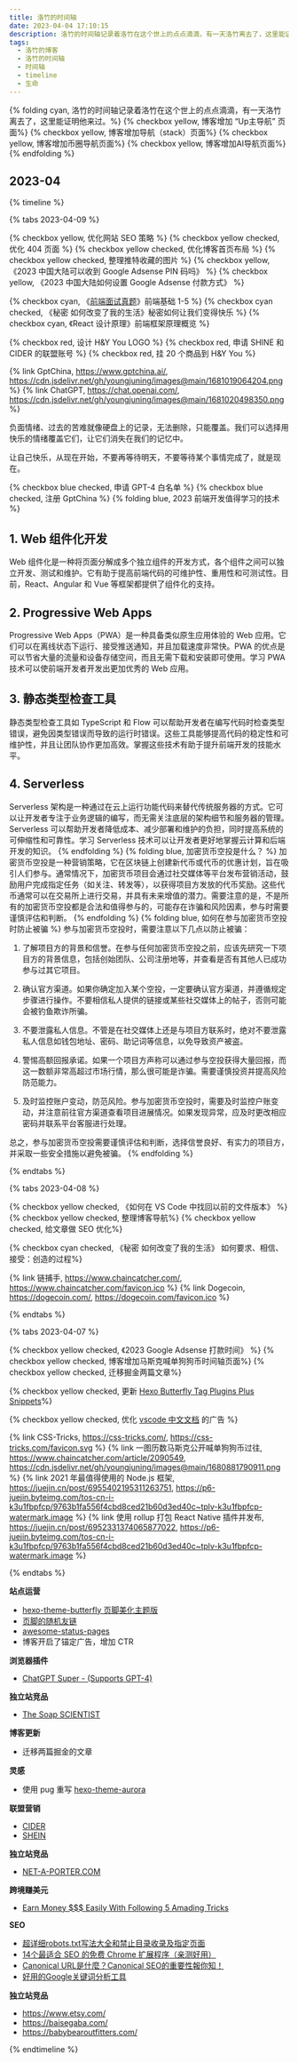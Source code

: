 ```yaml
---
title: 洛竹的时间轴
date: 2023-04-04 17:10:15
description: 洛竹的时间轴记录着洛竹在这个世上的点点滴滴，有一天洛竹离去了，这里能证明他来过。
tags:
  - 洛竹的博客
  - 洛竹的时间轴
  - 时间轴
  - timeline
  - 生命
---
```


{% folding cyan, 洛竹的时间轴记录着洛竹在这个世上的点点滴滴，有一天洛竹离去了，这里能证明他来过。%}
{% checkbox yellow, 博客增加 “Up主导航” 页面%}
{% checkbox yellow, 博客增加导航（stack）页面%}
{% checkbox yellow, 博客增加币圈导航页面%}
{% checkbox yellow, 博客增加AI导航页面%}
{% endfolding %}

## 2023-04

{% timeline %}
<!-- timeline 2023-04-09 -->
{% tabs 2023-04-09 %}
<!-- tab 博客@fas fa-blog -->
{% checkbox yellow, 优化网站 SEO 策略 %}
{% checkbox yellow checked, 优化 404 页面 %}
{% checkbox yellow checked, 优化博客首页布局 %}
{% checkbox yellow checked, 整理推特收藏的图片 %}
{% checkbox yellow, 《2023 中国大陆可以收到 Google Adsense PIN 码吗》 %}
{% checkbox yellow, 《2023 中国大陆如何设置 Google Adsense 付款方式》 %}
<!-- endtab -->
<!-- tab 学习@fas fa-book-open -->
{% checkbox cyan, 《[前端面试真题](https://bit.ly/3ZQl91F)》前端基础 1-5 %}
{% checkbox cyan checked, 《秘密 如何改变了我的生活》秘密如何让我们变得快乐 %}
{% checkbox cyan, 《React 设计原理》前端框架原理概览 %}
<!-- endtab -->
<!-- tab 副业@fas fa-search-dollar -->
{% checkbox red, 设计 H&Y You LOGO %}
{% checkbox red, 申请 SHINE 和 CIDER 的联盟账号 %}
{% checkbox red, 挂 20 个商品到 H&Y You %}
<!-- endtab -->
<!-- tab 收藏@fas fa-star -->
{% link GptChina, https://www.gptchina.ai/, https://cdn.jsdelivr.net/gh/youngjuning/images@main/1681019064204.png %}
{% link ChatGPT, https://chat.openai.com/, https://cdn.jsdelivr.net/gh/youngjuning/images@main/1681020498350.png %}
<!-- endtab -->
<!-- tab 随笔@fas fa-book -->
负面情绪、过去的苦难就像硬盘上的记录，无法删除，只能覆盖。我们可以选择用快乐的情绪覆盖它们，让它们消失在我们的记忆中。

让自己快乐，从现在开始，不要再等待明天，不要等待某个事情完成了，就是现在。
<!-- endtab -->
<!-- tab ChatGpt@fas fa-robot -->
{% checkbox blue checked, 申请 GPT-4 白名单 %}
{% checkbox blue checked, 注册 GptChina %}
{% folding blue, 2023 前端开发值得学习的技术 %}
## 1. Web 组件化开发

Web 组件化是一种将页面分解成多个独立组件的开发方式，各个组件之间可以独立开发、测试和维护。它有助于提高前端代码的可维护性、重用性和可测试性。目前，React、Angular 和 Vue 等框架都提供了组件化的支持。

## 2. Progressive Web Apps

Progressive Web Apps（PWA）是一种具备类似原生应用体验的 Web 应用。它们可以在离线状态下运行、接受推送通知，并且加载速度非常快。PWA 的优点是可以节省大量的流量和设备存储空间，而且无需下载和安装即可使用。学习 PWA 技术可以使前端开发者开发出更加优秀的 Web 应用。

## 3. 静态类型检查工具

静态类型检查工具如 TypeScript 和 Flow 可以帮助开发者在编写代码时检查类型错误，避免因类型错误而导致的运行时错误。这些工具能够提高代码的稳定性和可维护性，并且让团队协作更加高效。掌握这些技术有助于提升前端开发的技能水平。

## 4. Serverless

Serverless 架构是一种通过在云上运行功能代码来替代传统服务器的方式。它可以让开发者专注于业务逻辑的编写，而无需关注底层的架构细节和服务器的管理。Serverless 可以帮助开发者降低成本、减少部署和维护的负担，同时提高系统的可伸缩性和可靠性。学习 Serverless 技术可以让开发者更好地掌握云计算和后端开发的知识。
{% endfolding %}
{% folding blue, 加密货币空投是什么？ %}
加密货币空投是一种营销策略，它在区块链上创建新代币或代币的优惠计划，旨在吸引人们参与。通常情况下，加密货币项目会通过社交媒体等平台发布营销活动，鼓励用户完成指定任务（如关注、转发等），以获得项目方发放的代币奖励。这些代币通常可以在交易所上进行交易，并具有未来增值的潜力。需要注意的是，不是所有的加密货币空投都是合法和值得参与的，可能存在诈骗和风险因素，参与时需要谨慎评估和判断。
{% endfolding %}
{% folding blue, 如何在参与加密货币空投时防止被骗 %}
参与加密货币空投时，需要注意以下几点以防止被骗：

1. 了解项目方的背景和信誉。在参与任何加密货币空投之前，应该先研究一下项目方的背景信息，包括创始团队、公司注册地等，并查看是否有其他人已成功参与过其它项目。

2. 确认官方渠道。如果你确定加入某个空投，一定要确认官方渠道，并遵循规定步骤进行操作。不要相信私人提供的链接或某些社交媒体上的帖子，否则可能会被钓鱼欺诈所骗。

3. 不要泄露私人信息。不管是在社交媒体上还是与项目方联系时，绝对不要泄露私人信息如钱包地址、密码、助记词等信息，以免导致资产被盗。

4. 警惕高额回报承诺。如果一个项目方声称可以通过参与空投获得大量回报，而这一数额非常高超过市场行情，那么很可能是诈骗。需要谨慎投资并提高风险防范能力。

5. 及时监控账户变动，防范风险。参与加密货币空投时，需要及时监控户账变动，并注意前往官方渠道查看项目进展情况。如果发现异常，应及时更改相应密码并联系平台客服进行处理。

总之，参与加密货币空投需要谨慎评估和判断，选择信誉良好、有实力的项目方，并采取一些安全措施以避免被骗。
{% endfolding %}
<!-- endtab -->
{% endtabs %}
<!-- endtimeline -->
<!-- timeline 2023-04-08 -->
{% tabs 2023-04-08 %}
<!-- tab 博客@fas fa-blog -->
{% checkbox yellow checked, 《如何在 VS Code 中找回以前的文件版本》 %}
{% checkbox yellow checked, 整理博客导航%}
{% checkbox yellow checked, 给文章做 SEO 优化%}
<!-- endtab -->
<!-- tab 学习@fas fa-book-open -->
{% checkbox cyan checked, 《秘密 如何改变了我的生活》 如何要求、相信、接受：创造的过程%}
<!-- endtab -->
<!-- tab 收藏@fas fa-star -->
{% link 链捕手, https://www.chaincatcher.com/, https://www.chaincatcher.com/favicon.ico %}
{% link Dogecoin, https://dogecoin.com/, https://dogecoin.com/favicon.ico %}
<!-- endtab -->
{% endtabs %}
<!-- endtimeline -->
<!-- timeline 2023-04-07 -->
{% tabs 2023-04-07 %}
<!-- tab 博客@fas fa-blog -->
{% checkbox yellow checked, 《2023 Google Adsense 打款时间》 %}
{% checkbox yellow checked, 博客增加马斯克喊单狗狗币时间轴页面%}
{% checkbox yellow checked, 迁移掘金两篇文章%}
<!-- endtab -->
<!-- tab 技术@fab fa-github -->
{% checkbox yellow checked, 更新 [Hexo Butterfly Tag Plugins Plus Snippets](https://github.com/youngjuning/vscode-hexo-butterfly-tag-plugins-plus-snippets.git)%}
<!-- endtab -->
<!-- tab 副业@fas fa-search-dollar -->
{% checkbox yellow checked, 优化 [vscode 中文文档](https://vscode-api-cn.js.org) 的广告 %}
<!-- endtab -->
<!-- tab 收藏@fas fa-star -->
{% link CSS-Tricks, https://css-tricks.com/, https://css-tricks.com/favicon.svg %}
{% link 一图历数马斯克公开喊单狗狗币过往, https://www.chaincatcher.com/article/2090549, https://cdn.jsdelivr.net/gh/youngjuning/images@main/1680881790911.png %}
{% link 2021 年最值得使用的 Node.js 框架, https://juejin.cn/post/6955402195311263751, https://p6-juejin.byteimg.com/tos-cn-i-k3u1fbpfcp/9763b1fa556f4cbd8ced21b60d3ed40c~tplv-k3u1fbpfcp-watermark.image %}
{% link 使用 rollup 打包 React Native 插件并发布, https://juejin.cn/post/6952331374065877022, https://p6-juejin.byteimg.com/tos-cn-i-k3u1fbpfcp/9763b1fa556f4cbd8ced21b60d3ed40c~tplv-k3u1fbpfcp-watermark.image %}
<!-- endtab -->
{% endtabs %}
<!-- endtimeline -->
<!-- timeline 2023-04-06 -->
**站点运营**
- [hexo-theme-butterfly 页脚美化主题版](https://blog.marcus233.top/p/footer.html)
- [页脚的随机友链](https://blog.shineyu.cn/footer-random-flink.html)
- [awesome-status-pages](https://github.com/ivbeg/awesome-status-pages)
- 博客开启了锚定广告，增加 CTR

**浏览器插件**
- [ChatGPT Super - (Supports GPT-4)](https://chrome.google.com/webstore/detail/chatgpt-super-supports-gp/nijlhkhkkhnhidoondiobjdgommomifm/related?hl=en&authuser=2&gclid=EAIaIQobChMIkojizcCV_gIVzPGyCh16MgpjEAEYASAAEgIZR_D_BwE)

**独立站竞品**
- [The Soap SCIENTIST](https://soapscientist.us/)

**博客更新**
- 迁移两篇掘金的文章
<!-- endtimeline -->
<!-- timeline 2023-04-05 -->
**灵感**
- 使用 pug 重写 [hexo-theme-aurora](https://github.com/auroral-ui/hexo-theme-aurora)

**联盟营销**
- [CIDER](https://www.shopcider.com/)
- [SHEIN](https://us.shein.com/women?ici=us_tab01)

**独立站竞品**
- [NET-A-PORTER.COM](https://www.net-a-porter.com/zh-us/)
<!-- endtimeline -->
<!-- timeline 2023-04-04 -->
**跨境赚美元**
- [Earn Money $$$ Easily With Following 5 Amading Tricks](https://earndoller07.blogspot.com/2023/03/earn-money-easily-with-following-5.html)

**SEO**
- [超详细robots.txt写法大全和禁止目录收录及指定页面](https://blog.csdn.net/sh2018/article/details/121042435)
- [14个最适合 SEO 的免费 Chrome 扩展程序（亲测好用）](https://ahrefs.com/blog/zh/seo-chrome-extensions/)
- [Canonical URL是什麼？Canonical SEO的重要性報你知！](https://welly.tw/serp-rank-optimization/what-is-canonical-url)
- [好用的Google关键词分析工具](https://www.cifnews.com/article/126696)
<!-- endtimeline -->
<!-- timeline 2023-04-03 -->
**独立站竞品**
- https://www.etsy.com/
- https://baisegaba.com/
- https://babybearoutfitters.com/
<!-- endtimeline -->
{% endtimeline %}
